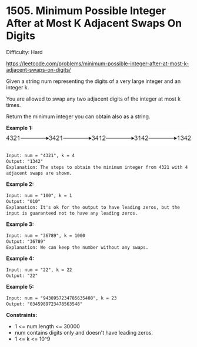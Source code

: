 # 1505. Minimum Possible Integer After at Most K Adjacent Swaps On Digits

Difficulty: Hard

https://leetcode.com/problems/minimum-possible-integer-after-at-most-k-adjacent-swaps-on-digits/

Given a string num representing the digits of a very large integer and an integer k.

You are allowed to swap any two adjacent digits of the integer at most k times.

Return the minimum integer you can obtain also as a string.

**Example 1:**  
![ex1](ex1.jpg)
```
Input: num = "4321", k = 4
Output: "1342"
Explanation: The steps to obtain the minimum integer from 4321 with 4 adjacent swaps are shown.
```

**Example 2:**
```
Input: num = "100", k = 1
Output: "010"
Explanation: It's ok for the output to have leading zeros, but the input is guaranteed not to have any leading zeros.
```

**Example 3:**
```
Input: num = "36789", k = 1000
Output: "36789"
Explanation: We can keep the number without any swaps.
```

**Example 4:**
```
Input: num = "22", k = 22
Output: "22"
```

**Example 5:**
```
Input: num = "9438957234785635408", k = 23
Output: "0345989723478563548"
```

**Constraints:**

* 1 <= num.length <= 30000
* num contains digits only and doesn't have leading zeros.
* 1 <= k <= 10^9
